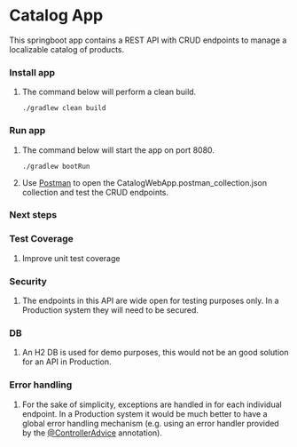 # Catalog App
This springboot app contains a REST API with CRUD endpoints to manage a localizable catalog of products.

### Install app
1. The command below will perform a clean build.
    ```
    ./gradlew clean build
    ```

### Run app

1. The command below will start the app on port 8080.
    ```
    ./gradlew bootRun
    ```
1. Use [Postman](https://www.postman.com/) to open the CatalogWebApp.postman_collection.json collection and test the 
CRUD endpoints.

### Next steps
### Test Coverage
1. Improve unit test coverage

### Security
1. The endpoints in this API are wide open for testing purposes only. In a Production system they will need to be 
secured.

### DB
1. An H2 DB is used for demo purposes, this would not be an good solution for an API in Production.

### Error handling
1. For the sake of simplicity, exceptions are handled in for each individual endpoint. In a Production system it would 
be much better to have a global error handling mechanism (e.g. using an error handler provided by the 
[@ControllerAdvice](https://docs.spring.io/spring-framework/docs/current/javadoc-api/org/springframework/web/bind/annotation/ControllerAdvice.html) 
annotation).



